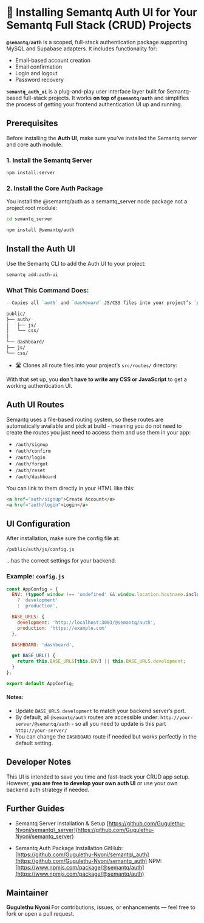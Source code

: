 
# 🔐 Installing Semantq Auth UI for Your Semantq Full Stack (CRUD) Projects

**`@semantq/auth`** is a scoped, full-stack authentication package supporting MySQL and Supabase adapters. It includes functionality for:

- Email-based account creation
- Email confirmation
- Login and logout
- Password recovery

**`semantq_auth_ui`** is a plug-and-play user interface layer built for Semantq-based full-stack projects. It works **on top of `@semantq/auth`** and simplifies the process of getting your frontend authentication UI up and running.


## Prerequisites

Before installing the **Auth UI**, make sure you’ve installed the Semantq server and core auth module.

### 1. Install the Semantq Server

```bash
npm install:server
````

### 2. Install the Core Auth Package 

You install the @semantq/auth as a semantq_server node package not a project root module: 

```bash
cd semantq_server
```

```bash
npm install @semantq/auth
```


## Install the Auth UI

Use the Semantq CLI to add the Auth UI to your project:

```bash
semantq add:auth-ui
```
### What This Command Does:

```markdown
- Copies all `auth` and `dashboard` JS/CSS files into your project’s `public/` directory:

```

```bash
public/
├── auth/
│   ├── js/
│   └── css/
│
└── dashboard/
├── js/
└── css/
```

- 🛣️ Clones all route files into your project’s `src/routes/` directory:


With that set up, you **don’t have to write any CSS or JavaScript** to get a working authentication UI.


## Auth UI Routes

Semantq uses a file-based routing system, so these routes are automatically available and pick at build - meaning you do not need to create the routes you just need to access them and use them in your app:

* `/auth/signup`
* `/auth/confirm`
* `/auth/login`
* `/auth/forgot`
* `/auth/reset`
* `/auth/dashboard`

You can link to them directly in your HTML like this:

```html
<a href="auth/signup">Create Account</a>
<a href="auth/login">Login</a>
```

## UI Configuration

After installation, make sure the config file at:

```
/public/auth/js/config.js
```

...has the correct settings for your backend.

### Example: `config.js`

```js
const AppConfig = {
  ENV: (typeof window !== 'undefined' && window.location.hostname.includes('localhost'))
    ? 'development'
    : 'production',

  BASE_URLS: {
    development: 'http://localhost:3003/@semantq/auth',
    production: 'https://example.com'
  },

  DASHBOARD: 'dashboard',

  get BASE_URL() {
    return this.BASE_URLS[this.ENV] || this.BASE_URLS.development;
  }
};

export default AppConfig;
```

#### Notes:

* Update `BASE_URLS.development` to match your backend server’s port.
* By default, all `@semantq/auth` routes are accessible under:
  `http://your-server/@semantq/auth` - so all you need to update is this part `http://your-server/`
* You can change the `DASHBOARD` route if needed but works perfectly in the default setting. 

## Developer Notes

This UI is intended to save you time and fast-track your CRUD app setup. However, **you are free to develop your own auth UI** or use your own backend auth strategy if needed.


## Further Guides

* Semantq Server Installation & Setup
  [https://github.com/Gugulethu-Nyoni/semantq\_server](https://github.com/Gugulethu-Nyoni/semantq_server)

* Semantq Auth Package Installation
  GitHub: [https://github.com/Gugulethu-Nyoni/semantq\_auth](https://github.com/Gugulethu-Nyoni/semantq_auth)
  NPM: [https://www.npmjs.com/package/@semantq/auth](https://www.npmjs.com/package/@semantq/auth)


## Maintainer

**Gugulethu Nyoni**
For contributions, issues, or enhancements — feel free to fork or open a pull request.
